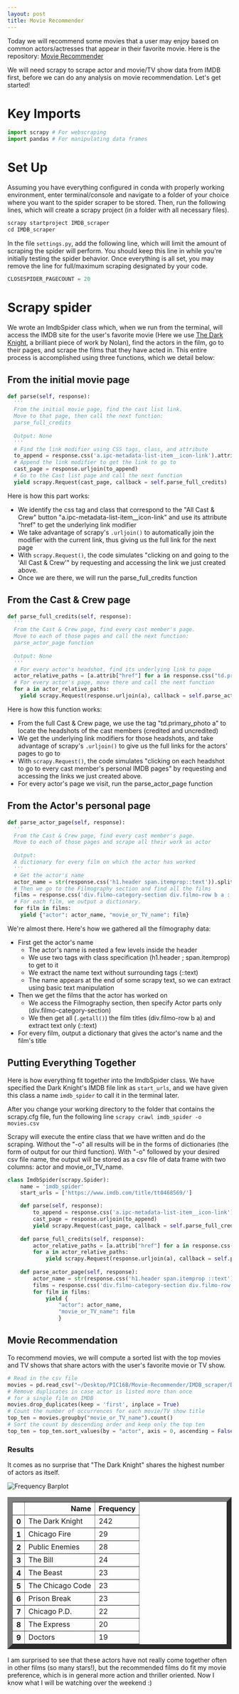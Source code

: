 ```yaml
---
layout: post
title: Movie Recommender
---
```


Today we will recommend some movies that a user may enjoy based on common actors/actresses that appear in their favorite movie. Here is the repository: [Movie Recommender](https://github.com/RaymondBai/Movie-Recommender)

We will need scrapy to scrape actor and movie/TV show data from IMDB first, before we can do any analysis on movie recommendation. Let's get started!

# Key Imports

```python
import scrapy # For webscraping
import pandas # For manipulating data frames
```

# Set Up
Assuming you have everything configured in conda with properly working environment, enter terminal/console and navigate to a folder of your choice where you want to the spider scraper to be stored. Then, run the following lines, which will create a scrapy project (in a folder with all necessary files).

```python
scrapy startproject IMDB_scraper
cd IMDB_scraper
```

In the file `settings.py`, add the following line, which will limit the amount of scraping the spider will perform. You should keep this line in while you're initially testing the spider behavior. Once everything is all set, you may remove the line for full/maximum scraping designated by your code.

```python
CLOSESPIDER_PAGECOUNT = 20
```

# Scrapy spider

We wrote an ImdbSpider class which, when we run from the terminal, will access the IMDB site for the user's favorite movie (Here we use [The Dark Knight](https://www.imdb.com/title/tt0468569/), a brilliant piece of work by Nolan), find the actors in the film, go to their pages, and scrape the films that they have acted in. This entire process is accomplished using three functions, which we detail below:

## From the initial movie page

```python
def parse(self, response):
  '''
  From the initial movie page, find the cast list link.
  Move to that page, then call the next function:
  parse_full_credits
  
  Output: None
  '''
  # Find the link modifier using CSS tags, class, and attribute
  to_append = response.css('a.ipc-metadata-list-item__icon-link').attrib['href']
  # Append the link modifier to get the link to go to
  cast_page = response.urljoin(to_append)
  # Go to the Cast list page and call the next function
  yield scrapy.Request(cast_page, callback = self.parse_full_credits)
```

Here is how this part works:
- We identify the css tag and class that correspond to the "All Cast & Crew" button "a.ipc-metadata-list-item__icon-link" and use its attribute "href" to get the underlying link modifier
- We take advantage of scrapy's `.urljoin()` to automatically join the modifier with the current link, thus giving us the full link for the next page
- With `scrapy.Request()`, the code simulates "clicking on and going to the 'All Cast & Crew'" by requesting and accessing the link we just created above.
- Once we are there, we will run the parse_full_credits function

## From the Cast & Crew page

```python
def parse_full_credits(self, response):
  '''
  From the Cast & Crew page, find every cast member's page.
  Move to each of those pages and call the next function:
  parse_actor_page function
  
  Output: None
  '''
  # For every actor's headshot, find its underlying link to page
  actor_relative_paths = [a.attrib["href"] for a in response.css("td.primary_photo a")]
  # For every actor's page, move there and call the next function
  for a in actor_relative_paths:
    yield scrapy.Request(response.urljoin(a), callback = self.parse_actor_page)
```

Here is how this function works:
- From the full Cast & Crew page, we use the tag "td.primary_photo a" to locate the headshots of the cast members (credited and uncredited)
- We get the underlying link modifiers for those headshots, and take advantage of scrapy's `.urljoin()` to give us the full links for the actors' pages to go to
- With `scrapy.Request()`, the code simulates "clicking on each headshot to go to every cast member's personal IMDB pages" by requesting and accessing the links we just created above.
- For every actor's page we visit, run the parse_actor_page function

## From the Actor's personal page

```python
def parse_actor_page(self, response):
  '''
  From the Cast & Crew page, find every cast member's page.
  Move to each of those pages and scrape all their work as actor
  
  Output:
  A dictionary for every film on which the actor has worked
  '''
  # Get the actor's name
  actor_name = str(response.css('h1.header span.itemprop::text')).split("data='")[-1].split("'")[0]
  # Then we go to the Filmography section and find all the films
  films = response.css('div.filmo-category-section div.filmo-row b a ::text').getall()
  # For each film, we output a dictionary.
  for film in films:
    yield {"actor": actor_name, "movie_or_TV_name": film}
```

We're almost there. Here's how we gathered all the filmography data:
- First get the actor's name
  + The actor's name is nested a few levels inside the header
  + We use two tags with class specification (h1.header ; span.itemprop) to get to it
  + We extract the name text without surrounding tags (::text)
  + The name appears at the end of some scrapy text, so we can extract using basic text manipulation
- Then we get the films that the actor has worked on
  + We access the Filmography section, then specify Actor parts only (div.filmo-category-section)
  + We then get all (`.getall()`) the film titles (div.filmo-row b a) and extract text only (::text) 
- For every film, output a dictionary that gives the actor's name and the film's title

## Putting Everything Together

Here is how everything fit together into the ImdbSpider class. We have specified the Dark Knight's IMDB file link as `start_urls`, and we have given this class a name `imdb_spider` to call it in the terminal later. 

After you change your working directory to the folder that contains the scrapy.cfg file, fun the following line
`scrapy crawl imdb_spider -o movies.csv`

Scrapy will execute the entire class that we have written and do the scraping. Without the "-o" all results will be in the forms of dictionaries (the form of output for our third function). With "-o" followed by your desired csv file name, the output will be stored as a csv file of data frame with two columns: actor and movie_or_TV_name.

```python
class ImdbSpider(scrapy.Spider):
    name = 'imdb_spider'
    start_urls = ['https://www.imdb.com/title/tt0468569/']

    def parse(self, response):
        to_append = response.css('a.ipc-metadata-list-item__icon-link').attrib['href']
        cast_page = response.urljoin(to_append)
        yield scrapy.Request(cast_page, callback = self.parse_full_credits)
    
    def parse_full_credits(self, response):
        actor_relative_paths = [a.attrib["href"] for a in response.css("td.primary_photo a")]
        for a in actor_relative_paths:
            yield scrapy.Request(response.urljoin(a), callback = self.parse_actor_page)
    
    def parse_actor_page(self, response):
        actor_name = str(response.css('h1.header span.itemprop ::text')).split("data='")[-1].split("'")[0]
        films = response.css('div.filmo-category-section div.filmo-row b a ::text').getall()
        for film in films:
            yield {
                "actor": actor_name,
                "movie_or_TV_name": film
                }
```

## Movie Recommendation

To recommend movies, we will compute a sorted list with the top movies and TV shows that share actors with the user's favorite movie or TV show.

```python
# Read in the csv file
movies = pd.read_csv("~/Desktop/PIC16B/Movie-Recommender/IMDB_scraper/DK_actors.csv")
# Remove duplicates in case actor is listed more than once
# for a single film on IMDB
movies.drop_duplicates(keep = 'first', inplace = True)
# Count the number of occurrences for each movie/TV show title
top_ten = movies.groupby("movie_or_TV_name").count()
# Sort the count by descending order and keep only the top ten
top_ten = top_ten.sort_values(by = "actor", axis = 0, ascending = False).head(10)
```

### Results
It comes as no surprise that "The Dark Knight" shares the highest number of actors as itself. 

![Frequency Barplot](/images/freq_bar.png)

<div>
<style scoped>
    .dataframe tbody tr th:only-of-type {
        vertical-align: middle;
    }

    .dataframe tbody tr th {
        vertical-align: top;
    }

    .dataframe thead th {
        text-align: right;
    }
</style>
<table border="11" class="dataframe">
  <thead>
    <tr style="text-align: center;">
      <th></th>
      <th>Name</th>
      <th>Frequency</th>
    </tr>
  </thead>
  <tbody>
    <tr>
      <th>0</th>
      <td>The Dark Knight</td>
      <td>242</td>
    </tr>
    <tr>
      <th>1</th>
      <td>Chicago Fire</td>
      <td>29</td>
    </tr>
    <tr>
      <th>2</th>
      <td>Public Enemies</td>
      <td>28</td>
    </tr>
    <tr>
      <th>3</th>
      <td>The Bill</td>
      <td>24</td>
    </tr>
    <tr>
      <th>4</th>
      <td>The Beast</td>
      <td>23</td>
    </tr>
    <tr>
      <th>5</th>
      <td>The Chicago Code</td>
      <td>23</td>
    </tr>
    <tr>
      <th>6</th>
      <td>Prison Break</td>
      <td>23</td>
    </tr>
    <tr>
      <th>7</th>
      <td>Chicago P.D.</td>
      <td>22</td>
    </tr>
    <tr>
      <th>8</th>
      <td>The Express</td>
      <td>20</td>
    </tr>
    <tr>
      <th>9</th>
      <td>Doctors</td>
      <td>19</td>
    </tr>
  </tbody>
</table>
</div>

I am surprised to see that these actors have not really come together often in other films (so many stars!), but the recommended films do fit my movie preference, which is in general more action and thriller oriented. Now I know what I will be watching over the weekend :)
